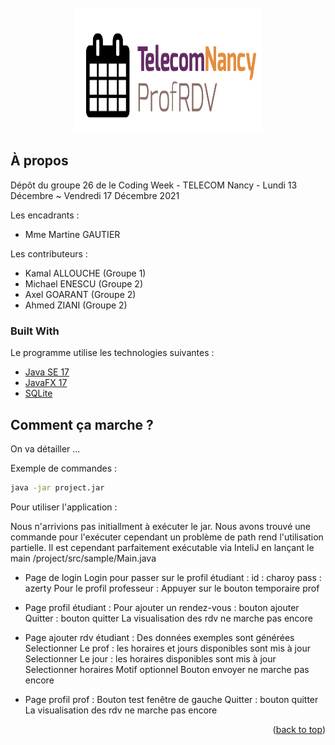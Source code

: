 <div id="top"></div>

<br />
<div align="center">
  <a href="https://gitlab.telecomnancy.univ-lorraine.fr/codingweek2k21/project-grp26">
    <img src="ProfRDV/src/photo/logo.png" alt="Logo" width="300" height="200">
  </a>
</div>


## À propos

Dépôt du groupe 26 de le Coding Week - TELECOM Nancy - Lundi 13 Décembre ~ Vendredi 17 Décembre 2021

Les encadrants :
* Mme Martine GAUTIER

Les contributeurs :
* Kamal ALLOUCHE (Groupe 1)
* Michael ENESCU (Groupe 2)
* Axel GOARANT (Groupe 2)
* Ahmed ZIANI (Groupe 2)


### Built With

Le programme utilise les technologies suivantes :

* [Java SE 17](https://www.oracle.com/java/)
* [JavaFX 17](https://openjfx.io/)
* [SQLite](https://www.sqlite.org/)


## Comment ça marche ?

On va détailler ...

Exemple de commandes :

  ```bash
  java -jar project.jar
  ```

Pour utiliser l'application :

Nous n'arrivions pas initiallment à exécuter le jar. Nous avons trouvé une commande pour l'exécuter cependant un problème de path rend l'utilisation partielle. Il est cependant parfaitement exécutable via InteliJ en lançant le main /project/src/sample/Main.java

- Page de login
Login pour passer sur le profil étudiant :
id : charoy
pass : azerty
Pour le profil professeur :
Appuyer sur le bouton temporaire prof

- Page profil étudiant :
Pour ajouter un rendez-vous : bouton ajouter
Quitter : bouton quitter
La visualisation des rdv ne marche pas encore

- Page ajouter rdv étudiant :
Des données exemples sont générées
Selectionner Le prof : les horaires et jours disponibles sont mis à jour
Selectionner Le jour : les horaires disponibles sont mis à jour
Selectionner horaires
Motif optionnel
Bouton envoyer ne marche pas encore

- Page profil prof :
Bouton test fenêtre de gauche
Quitter : bouton quitter
La visualisation des rdv ne marche pas encore

<p align="right">(<a href="#top">back to top</a>)</p>
